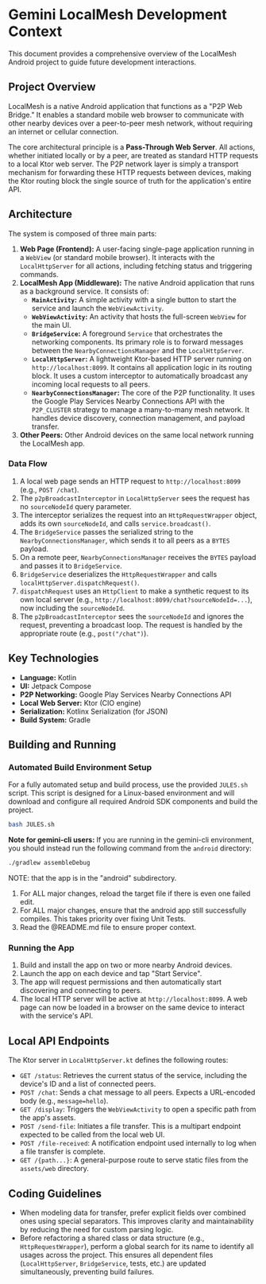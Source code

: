 # Gemini LocalMesh Development Context

This document provides a comprehensive overview of the LocalMesh Android project to guide future development interactions.

## Project Overview

LocalMesh is a native Android application that functions as a "P2P Web Bridge." It enables a standard mobile web browser to communicate with other nearby devices over a peer-to-peer mesh network, without requiring an internet or cellular connection.

The core architectural principle is a **Pass-Through Web Server**. All actions, whether initiated locally or by a peer, are treated as standard HTTP requests to a local Ktor web server. The P2P network layer is simply a transport mechanism for forwarding these HTTP requests between devices, making the Ktor routing block the single source of truth for the application's entire API.

## Architecture

The system is composed of three main parts:

1.  **Web Page (Frontend):** A user-facing single-page application running in a `WebView` (or standard mobile browser). It interacts with the `LocalHttpServer` for all actions, including fetching status and triggering commands.
2.  **LocalMesh App (Middleware):** The native Android application that runs as a background service. It consists of:
    *   **`MainActivity`:** A simple activity with a single button to start the service and launch the `WebViewActivity`.
    *   **`WebViewActivity`:** An activity that hosts the full-screen `WebView` for the main UI.
    *   **`BridgeService`:** A foreground `Service` that orchestrates the networking components. Its primary role is to forward messages between the `NearbyConnectionsManager` and the `LocalHttpServer`.
    *   **`LocalHttpServer`:** A lightweight Ktor-based HTTP server running on `http://localhost:8099`. It contains all application logic in its routing block. It uses a custom interceptor to automatically broadcast any incoming local requests to all peers.
    *   **`NearbyConnectionsManager`:** The core of the P2P functionality. It uses the Google Play Services Nearby Connections API with the `P2P_CLUSTER` strategy to manage a many-to-many mesh network. It handles device discovery, connection management, and payload transfer.
3.  **Other Peers:** Other Android devices on the same local network running the LocalMesh app.

### Data Flow

1.  A local web page sends an HTTP request to `http://localhost:8099` (e.g., `POST /chat`).
2.  The `p2pBroadcastInterceptor` in `LocalHttpServer` sees the request has no `sourceNodeId` query parameter.
3.  The interceptor serializes the request into an `HttpRequestWrapper` object, adds its own `sourceNodeId`, and calls `service.broadcast()`.
4.  The `BridgeService` passes the serialized string to the `NearbyConnectionsManager`, which sends it to all peers as a `BYTES` payload.
5.  On a remote peer, `NearbyConnectionsManager` receives the `BYTES` payload and passes it to `BridgeService`.
6.  `BridgeService` deserializes the `HttpRequestWrapper` and calls `localHttpServer.dispatchRequest()`.
7.  `dispatchRequest` uses an `HttpClient` to make a synthetic request to its own local server (e.g., `http://localhost:8099/chat?sourceNodeId=...`), now including the `sourceNodeId`.
8.  The `p2pBroadcastInterceptor` sees the `sourceNodeId` and ignores the request, preventing a broadcast loop. The request is handled by the appropriate route (e.g., `post("/chat")`).

## Key Technologies

*   **Language:** Kotlin
*   **UI:** Jetpack Compose
*   **P2P Networking:** Google Play Services Nearby Connections API
*   **Local Web Server:** Ktor (CIO engine)
*   **Serialization:** Kotlinx Serialization (for JSON)
*   **Build System:** Gradle

## Building and Running

### Automated Build Environment Setup

For a fully automated setup and build process, use the provided `JULES.sh` script. This script is designed for a Linux-based environment and will download and configure all required Android SDK components and build the project.

```bash
bash JULES.sh
```

**Note for gemini-cli users:** If you are running in the gemini-cli environment, you should instead run the following command from the `android` directory:

```bash
./gradlew assembleDebug
```

NOTE: that the app is in the "android" subdirectory.

1. For ALL major changes, reload the target file if there is even one failed edit.
1. For ALL major changes, ensure that the android app still successfully compiles.  This takes priority over fixing Unit Tests. 
1. Read the @README.md file to ensure proper context.

### Running the App

1.  Build and install the app on two or more nearby Android devices.
2.  Launch the app on each device and tap "Start Service".
3.  The app will request permissions and then automatically start discovering and connecting to peers.
4.  The local HTTP server will be active at `http://localhost:8099`. A web page can now be loaded in a browser on the same device to interact with the service's API.

## Local API Endpoints

The Ktor server in `LocalHttpServer.kt` defines the following routes:

*   `GET /status`: Retrieves the current status of the service, including the device's ID and a list of connected peers.
*   `POST /chat`: Sends a chat message to all peers. Expects a URL-encoded body (e.g., `message=hello`).
*   `GET /display`: Triggers the `WebViewActivity` to open a specific path from the app's assets.
*   `POST /send-file`: Initiates a file transfer. This is a multipart endpoint expected to be called from the local web UI.
*   `POST /file-received`: A notification endpoint used internally to log when a file transfer is complete.
*   `GET /{path...}`: A general-purpose route to serve static files from the `assets/web` directory.

## Coding Guidelines

*   When modeling data for transfer, prefer explicit fields over combined ones using special separators. This improves clarity and maintainability by reducing the need for custom parsing logic.
*   Before refactoring a shared class or data structure (e.g., `HttpRequestWrapper`), perform a global search for its name to identify all usages across the project. This ensures all dependent files (`LocalHttpServer`, `BridgeService`, tests, etc.) are updated simultaneously, preventing build failures.
